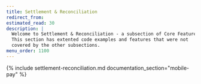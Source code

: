 ```yaml
---
title: Settlement & Reconciliation
redirect_from:
estimated_read: 30
description: |
  Welcome to Settlement & Reconciliation - a subsection of Core Features.
  This section has extented code examples and features that were not
  covered by the other subsections.
menu_order: 1100
---
```


{% include settlement-reconciliation.md documentation_section="mobile-pay" %}